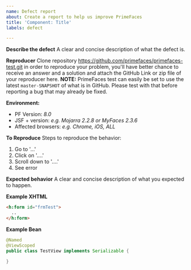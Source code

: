 ```yaml
---
name: Defect report
about: Create a report to help us improve PrimeFaces
title: 'Component: Title'
labels: defect

---
```


**Describe the defect**
A clear and concise description of what the defect is.

**Reproducer**
Clone repository https://github.com/primefaces/primefaces-test.git in order to reproduce your problem, you'll have better chance to receive an answer and a solution and attach the GitHub Link or zip file of your reproducer here. **NOTE:** PrimeFaces test can easily be set to use the latest `master-SNAPSHOT` of what is in GitHub. Please test with that before reporting a bug that may already be fixed.

**Environment:**
 - PF Version: _8.0_
 - JSF + version: _e.g. Mojarra 2.2.8 or MyFaces 2.3.6_
 - Affected browsers: _e.g. Chrome, iOS, ALL_

**To Reproduce**
Steps to reproduce the behavior:
1. Go to '...'
2. Click on '....'
3. Scroll down to '....'
4. See error

**Expected behavior**
A clear and concise description of what you expected to happen.

**Example XHTML**
```html
<h:form id="frmTest">
  ..
</h:form>
```

**Example Bean**
```java
@Named
@ViewScoped
public class TestView implements Serializable {

}
```
